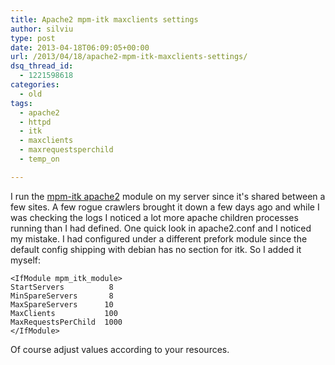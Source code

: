 ```yaml
---
title: Apache2 mpm-itk maxclients settings
author: silviu
type: post
date: 2013-04-18T06:09:05+00:00
url: /2013/04/18/apache2-mpm-itk-maxclients-settings/
dsq_thread_id:
  - 1221598618
categories:
  - old
tags:
  - apache2
  - httpd
  - itk
  - maxclients
  - maxrequestsperchild
  - temp_on

---
```

I run the [mpm-itk apache2][1] module on my server since it's shared between a few sites. A few rogue crawlers brought it down a few days ago and while I was checking the logs I noticed a lot more apache children processes running than I had defined. One quick look in apache2.conf and I noticed my mistake. I had configured under a different prefork module since the default config shipping with debian has no section for itk. So I added it myself:

```apacheconf
<IfModule mpm_itk_module>
StartServers          8
MinSpareServers       8
MaxSpareServers      10
MaxClients           100
MaxRequestsPerChild  1000
</IfModule>
```

Of course adjust values according to your resources.

 [1]: http://mpm-itk.sesse.net/